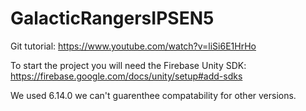
# GalacticRangersIPSEN5

Git tutorial: https://www.youtube.com/watch?v=liSi6E1HrHo

To start the project you will need the Firebase Unity SDK:
https://firebase.google.com/docs/unity/setup#add-sdks

We used 6.14.0 we can't guarenthee compatability for other versions.
